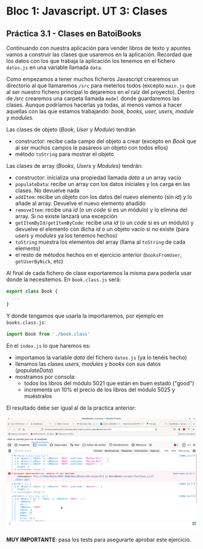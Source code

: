 # Bloc 1: Javascript. UT 3: Clases
## Práctica 3.1 - Clases en BatoiBooks
Continuando con nuestra aplicación para vender libros de texto y apuntes vamos a construir las clases que usaremos en la aplicación. Recordad que los datos con los que trabaja la aplicación los tenemos en el fichero `datos.js` en una variable llamada `data`.

Como empezamos a tener muchos ficheros Javascript crearemos un directorio al que llamaremos `/src` para meterlos todos (excepto `main.js` que al ser nuestro fichero principal lo dejaremos en el raíz del proyecto). Dentro de _/src_ crearemos una carpeta llamada `model` donde guardaremos las clases. Aunque podríamos hacerlas ya todas, al menos vamos a hacer aquellas con las que estamos trabajando: _book, books, user, users, module_ y _modules_. 

Las clases de objeto (_Book_, _User_ y _Module_) tendrán
- constructor: recibe cada campo del objeto a crear (excepto en _Book_ que al ser muchos campos le pasareos un objeto con todos ellos)
- método `toString` para mostrar el objeto

Las clases de array (_Books_, _Users_ y _Modules_) tendrán:
- constructor: inicializa una propiedad llamada _data_ a un array vacío
- `populateData`: recibe un array con los datos iniciales y los carga en las clases. No devuelve nada
- `addItem`: recibe un objeto con los datos del nuevo elemento (sin _id_) y lo añade al array. Devuelve el nuevo elemento añadido
- `removeItem`: recibe una _id_ (o un _code_ si es un módulo) y lo elimina del array. Si no existe lanzará una excepción
- `getItemById/getItemByCode`: recibe una _id_ (o un _code_ si es un módulo) y devuelve el elemento con dicha _id_ o un objeto vacío si no existe (para _users_ y _modules_ ya los tenemos hechos)
- `toString` muestra los elementos del array (llama al `toString` de cada elemento)
- el resto de métodos hechos en el ejercicio anterior (`booksFromUser`, `getUserByNick`, etc)

Al final de cada fichero de clase exportaremos la misma para poderla usar donde la necesitemos. En `book.class.js` será:
```javascript
export class Book {
  ...
}
```

Y donde tengamos que usarla la importaremos, por ejemplo en `books.class.js`:
```javascript
import Book from './book.class'
```

En el `index.js` lo que haremos es:
- importamos la variable _data_ del fichero `datos.js` (ya lo tenéis hecho)
- llenamos las clases _users_, _modules_ y _books_ con sus datos (_populateData_)
- mostramos por consola: 
  - todos los libros del módulo 5021 que están en buen estado ("good")
  - incrementa un 10% el precio de los libros del módulo 5025 y muéstralos

El resultado debe ser igual al de la práctica anterior:

![consola](img/indexArrays.png)

**MUY IMPORTANTE**: pasa los tests para asegurarte aprobar este ejercicio.
